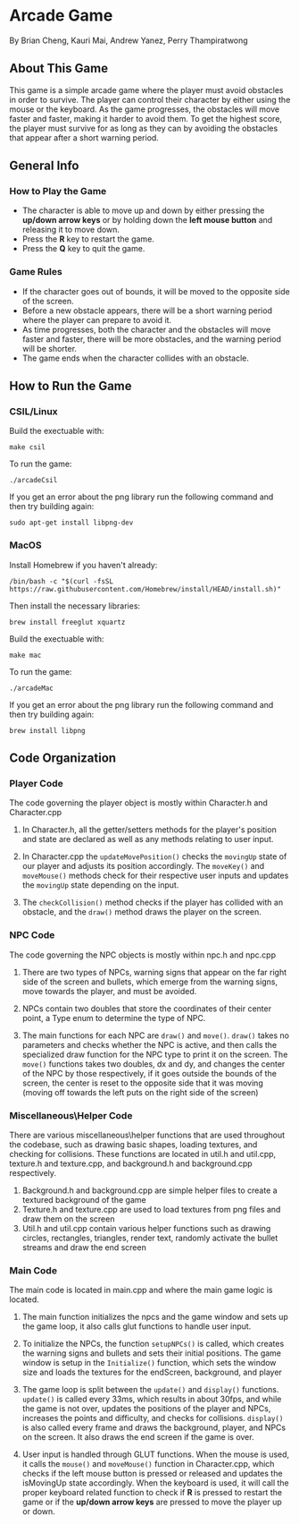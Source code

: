 # Arcade Game

By Brian Cheng, Kauri Mai, Andrew Yanez, Perry Thampiratwong

## About This Game

This game is a simple arcade game where the player must avoid obstacles in order to survive. The player can control their character by either using the mouse or the keyboard. As the game progresses, the obstacles will move faster and faster, making it harder to avoid them. To get the highest score, the player must survive for as long as they can by avoiding the obstacles that appear after a short warning period.

## General Info

### How to Play the Game

- The character is able to move up and down by either pressing the **up/down arrow keys** or by holding down the **left mouse button** and releasing it to move down.
- Press the **R** key to restart the game.
- Press the **Q** key to quit the game.

### Game Rules

- If the character goes out of bounds, it will be moved to the opposite side of the screen.
- Before a new obstacle appears, there will be a short warning period where the player can prepare to avoid it.
- As time progresses, both the character and the obstacles will move faster and faster, there will be more obstacles, and the warning period will be shorter.
- The game ends when the character collides with an obstacle.

## How to Run the Game

### CSIL/Linux

Build the exectuable with:

```
make csil
```

To run the game:

```
./arcadeCsil
```

If you get an error about the png library run the following command and then try building again:

```
sudo apt-get install libpng-dev
```

### MacOS

Install Homebrew if you haven't already:

```
/bin/bash -c "$(curl -fsSL https://raw.githubusercontent.com/Homebrew/install/HEAD/install.sh)"
```

Then install the necessary libraries:

```
brew install freeglut xquartz
```

Build the exectuable with:

```
make mac
```

To run the game:

```
./arcadeMac
```

If you get an error about the png library run the following command and then try building again:

```
brew install libpng
```

## Code Organization

### Player Code

The code governing the player object is mostly within Character.h and Character.cpp

1. In Character.h, all the getter/setters methods for the player's position and state are declared as well as any methods relating to user input.

2. In Character.cpp the `updateMovePosition()` checks the `movingUp` state of our player and adjusts its position accordingly. The `moveKey()` and `moveMouse()` methods check for their respective user inputs and updates the `movingUp` state depending on the input.

3. The `checkCollision()` method checks if the player has collided with an obstacle, and the `draw()` method draws the player on the screen.

### NPC Code

The code governing the NPC objects is mostly within npc.h and npc.cpp

1. There are two types of NPCs, warning signs that appear on the far right side of the screen and bullets, which emerge from the warning signs, move towards the player, and must be avoided.

2. NPCs contain two doubles that store the coordinates of their center point, a Type enum to determine the type of NPC.

3. The main functions for each NPC are `draw()` and `move()`. `draw()` takes no parameters and checks whether the NPC is active, and then calls the specialized draw function for the NPC type to print it on the screen. The `move()` functions takes two doubles, dx and dy, and changes the center of the NPC by those respectively, if it goes outside the bounds of the screen, the center is reset to the opposite side that it was moving (moving off towards the left puts on the right side of the screen)

### Miscellaneous\Helper Code

There are various miscellaneous\helper functions that are used throughout the codebase, such as drawing basic shapes, loading textures, and checking for collisions. These functions are located in util.h and util.cpp, texture.h and texture.cpp, and background.h and background.cpp respectively.

1. Background.h and background.cpp are simple helper files to create a textured background of the game
2. Texture.h and texture.cpp are used to load textures from png files and draw them on the screen
3. Util.h and util.cpp contain various helper functions such as drawing circles, rectangles, triangles, render text, randomly activate the bullet streams and draw the end screen

### Main Code

The main code is located in main.cpp and where the main game logic is located.

1. The main function initializes the npcs and the game window and sets up the game loop, it also calls glut functions to handle user input.

2. To initialize the NPCs, the function `setupNPCs()` is called, which creates the warning signs and bullets and sets their initial positions. The game window is setup in the `Initialize()` function, which sets the window size and loads the textures for the endScreen, background, and player

3. The game loop is split between the `update()` and `display()` functions. `update()` is called every 33ms, which results in about 30fps, and while the game is not over, updates the positions of the player and NPCs, increases the points and difficulty, and checks for collisions. `display()` is also called every frame and draws the background, player, and NPCs on the screen. It also draws the end screen if the game is over.

4. User input is handled through GLUT functions. When the mouse is used, it calls the `mouse()` and `moveMouse()` function in Character.cpp, which checks if the left mouse button is pressed or released and updates the isMovingUp state accordingly. When the keyboard is used, it will call the proper keyboard related function to check if **R** is pressed to restart the game or if the **up/down arrow keys** are pressed to move the player up or down.
